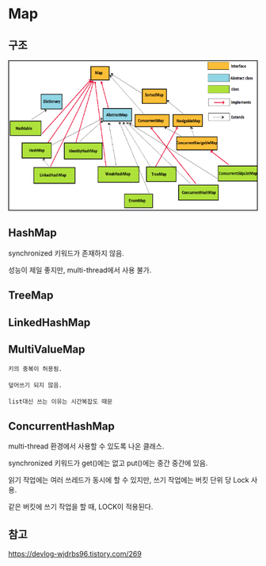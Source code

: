 # Map

## 구조
![map](../../images/Java/map.png)

## HashMap
synchronized 키워드가 존재하지 않음.

성능이 제일 좋지만, multi-thread에서 사용 불가.

## TreeMap

## LinkedHashMap

## MultiValueMap

    키의 중복이 허용됨.

    덮어쓰기 되지 않음.

    list대신 쓰는 이유는 시간복잡도 때문

## ConcurrentHashMap
multi-thread 환경에서 사용할 수 있도록 나온 클래스.

synchronized 키워드가 get()에는 없고 put()에는 중간 중간에 있음. 

읽기 작업에는 여러 쓰레드가 동시에 할 수 있지만, 쓰기 작업에는 버킷 단위 당 Lock 사용.

같은 버킷에 쓰기 작업을 할 때, LOCK이 적용된다. 

## 참고

https://devlog-wjdrbs96.tistory.com/269